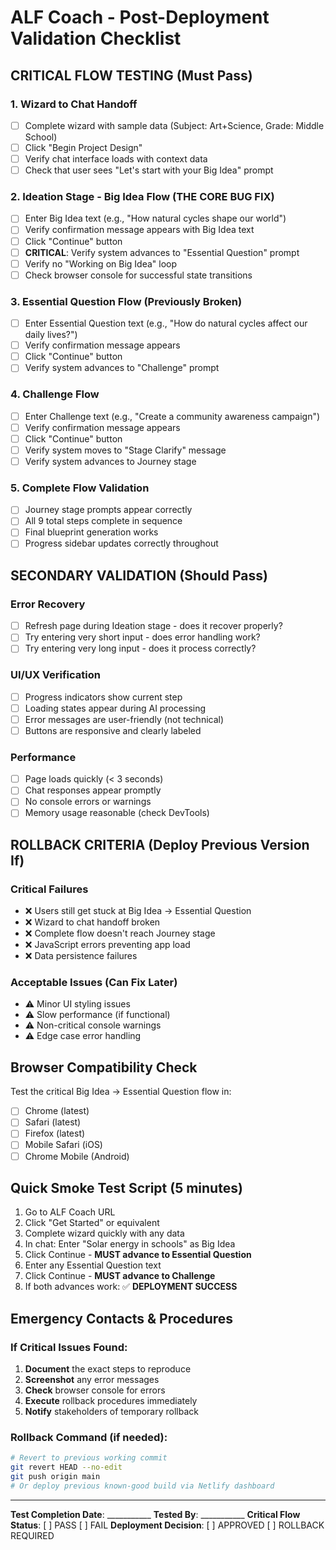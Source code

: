 # ALF Coach - Post-Deployment Validation Checklist

## **CRITICAL FLOW TESTING** (Must Pass)

### **1. Wizard to Chat Handoff**
- [ ] Complete wizard with sample data (Subject: Art+Science, Grade: Middle School)
- [ ] Click "Begin Project Design" 
- [ ] Verify chat interface loads with context data
- [ ] Check that user sees "Let's start with your Big Idea" prompt

### **2. Ideation Stage - Big Idea Flow** (THE CORE BUG FIX)
- [ ] Enter Big Idea text (e.g., "How natural cycles shape our world")
- [ ] Verify confirmation message appears with Big Idea text
- [ ] Click "Continue" button
- [ ] **CRITICAL**: Verify system advances to "Essential Question" prompt
- [ ] Verify no "Working on Big Idea" loop
- [ ] Check browser console for successful state transitions

### **3. Essential Question Flow** (Previously Broken)
- [ ] Enter Essential Question text (e.g., "How do natural cycles affect our daily lives?")
- [ ] Verify confirmation message appears
- [ ] Click "Continue" button
- [ ] Verify system advances to "Challenge" prompt

### **4. Challenge Flow**
- [ ] Enter Challenge text (e.g., "Create a community awareness campaign")
- [ ] Verify confirmation message appears  
- [ ] Click "Continue" button
- [ ] Verify system moves to "Stage Clarify" message
- [ ] Verify system advances to Journey stage

### **5. Complete Flow Validation**
- [ ] Journey stage prompts appear correctly
- [ ] All 9 total steps complete in sequence
- [ ] Final blueprint generation works
- [ ] Progress sidebar updates correctly throughout

## **SECONDARY VALIDATION** (Should Pass)

### **Error Recovery**
- [ ] Refresh page during Ideation stage - does it recover properly?
- [ ] Try entering very short input - does error handling work?
- [ ] Try entering very long input - does it process correctly?

### **UI/UX Verification**
- [ ] Progress indicators show current step
- [ ] Loading states appear during AI processing
- [ ] Error messages are user-friendly (not technical)
- [ ] Buttons are responsive and clearly labeled

### **Performance**
- [ ] Page loads quickly (< 3 seconds)
- [ ] Chat responses appear promptly
- [ ] No console errors or warnings
- [ ] Memory usage reasonable (check DevTools)

## **ROLLBACK CRITERIA** (Deploy Previous Version If)

### **Critical Failures**
- ❌ Users still get stuck at Big Idea → Essential Question
- ❌ Wizard to chat handoff broken
- ❌ Complete flow doesn't reach Journey stage
- ❌ JavaScript errors preventing app load
- ❌ Data persistence failures

### **Acceptable Issues** (Can Fix Later)
- ⚠️ Minor UI styling issues
- ⚠️ Slow performance (if functional)
- ⚠️ Non-critical console warnings
- ⚠️ Edge case error handling

## **Browser Compatibility Check**

Test the critical Big Idea → Essential Question flow in:
- [ ] Chrome (latest)
- [ ] Safari (latest) 
- [ ] Firefox (latest)
- [ ] Mobile Safari (iOS)
- [ ] Chrome Mobile (Android)

## **Quick Smoke Test Script** (5 minutes)

1. Go to ALF Coach URL
2. Click "Get Started" or equivalent
3. Complete wizard quickly with any data
4. In chat: Enter "Solar energy in schools" as Big Idea
5. Click Continue - **MUST advance to Essential Question**
6. Enter any Essential Question text
7. Click Continue - **MUST advance to Challenge**
8. If both advances work: ✅ **DEPLOYMENT SUCCESS**

## **Emergency Contacts & Procedures**

### **If Critical Issues Found:**
1. **Document** the exact steps to reproduce
2. **Screenshot** any error messages
3. **Check** browser console for errors
4. **Execute** rollback procedures immediately
5. **Notify** stakeholders of temporary rollback

### **Rollback Command** (if needed):
```bash
# Revert to previous working commit
git revert HEAD --no-edit
git push origin main
# Or deploy previous known-good build via Netlify dashboard
```

---

**Test Completion Date**: ___________
**Tested By**: ___________
**Critical Flow Status**: [ ] PASS [ ] FAIL
**Deployment Decision**: [ ] APPROVED [ ] ROLLBACK REQUIRED